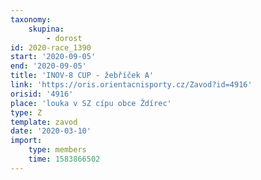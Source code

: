 ```yaml
---
taxonomy:
    skupina:
        - dorost
id: 2020-race_1390
start: '2020-09-05'
end: '2020-09-05'
title: 'INOV-8 CUP - žebříček A'
link: 'https://oris.orientacnisporty.cz/Zavod?id=4916'
orisid: '4916'
place: 'louka v SZ cípu obce Ždírec'
type: Z
template: zavod
date: '2020-03-10'
import:
    type: members
    time: 1583866502
---
```

